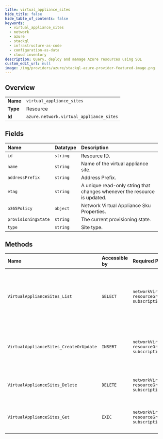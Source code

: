 ```yaml
---
title: virtual_appliance_sites
hide_title: false
hide_table_of_contents: false
keywords:
  - virtual_appliance_sites
  - network
  - azure    
  - stackql
  - infrastructure-as-code
  - configuration-as-data
  - cloud inventory
description: Query, deploy and manage Azure resources using SQL
custom_edit_url: null
image: /img/providers/azure/stackql-azure-provider-featured-image.png
---
```

  
    

## Overview
<table><tbody>
<tr><td><b>Name</b></td><td><code>virtual_appliance_sites</code></td></tr>
<tr><td><b>Type</b></td><td>Resource</td></tr>
<tr><td><b>Id</b></td><td><code>azure.network.virtual_appliance_sites</code></td></tr>
</tbody></table>

## Fields
| Name | Datatype | Description |
|:-----|:---------|:------------|
| `id` | `string` | Resource ID. |
| `name` | `string` | Name of the virtual appliance site. |
| `addressPrefix` | `string` | Address Prefix. |
| `etag` | `string` | A unique read-only string that changes whenever the resource is updated. |
| `o365Policy` | `object` | Network Virtual Appliance Sku Properties. |
| `provisioningState` | `string` | The current provisioning state. |
| `type` | `string` | Site type. |
## Methods
| Name | Accessible by | Required Params | Description |
|:-----|:--------------|:----------------|:------------|
| `VirtualApplianceSites_List` | `SELECT` | `networkVirtualApplianceName, resourceGroupName, subscriptionId` | Lists all Network Virtual Appliance Sites in a Network Virtual Appliance resource. |
| `VirtualApplianceSites_CreateOrUpdate` | `INSERT` | `networkVirtualApplianceName, resourceGroupName, siteName, subscriptionId` | Creates or updates the specified Network Virtual Appliance Site. |
| `VirtualApplianceSites_Delete` | `DELETE` | `networkVirtualApplianceName, resourceGroupName, siteName, subscriptionId` | Deletes the specified site from a Virtual Appliance. |
| `VirtualApplianceSites_Get` | `EXEC` | `networkVirtualApplianceName, resourceGroupName, siteName, subscriptionId` | Gets the specified Virtual Appliance Site. |
